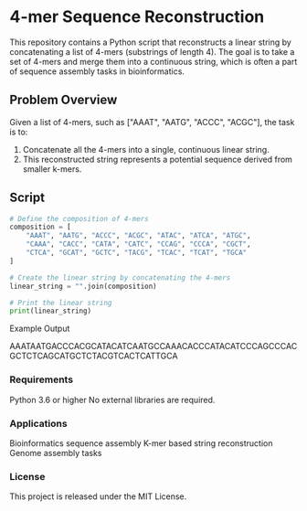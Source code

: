 # 4-mer Sequence Reconstruction

This repository contains a Python script that reconstructs a linear string by concatenating a list of 4-mers (substrings of length 4). The goal is to take a set of 4-mers and merge them into a continuous string, which is often a part of sequence assembly tasks in bioinformatics.

## Problem Overview

Given a list of 4-mers, such as ["AAAT", "AATG", "ACCC", "ACGC"], the task is to:
1. Concatenate all the 4-mers into a single, continuous linear string.
2. This reconstructed string represents a potential sequence derived from smaller k-mers.

## Script

```python
# Define the composition of 4-mers
composition = [
    "AAAT", "AATG", "ACCC", "ACGC", "ATAC", "ATCA", "ATGC",
    "CAAA", "CACC", "CATA", "CATC", "CCAG", "CCCA", "CGCT",
    "CTCA", "GCAT", "GCTC", "TACG", "TCAC", "TCAT", "TGCA"
]

# Create the linear string by concatenating the 4-mers
linear_string = "".join(composition)

# Print the linear string
print(linear_string)
```
Example Output

AAATAATGACCCACGCATACATCAATGCCAAACACCCATACATCCCAGCCCACGCTCTCAGCATGCTCTACGTCACTCATTGCA

### Requirements
Python 3.6 or higher
No external libraries are required.

### Applications
Bioinformatics sequence assembly
K-mer based string reconstruction
Genome assembly tasks

### License
This project is released under the MIT License.


